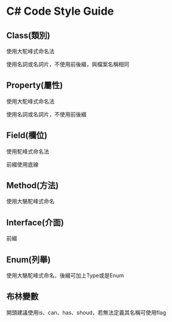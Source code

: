 # C# Code Style Guide

## Class(類別)

使用大駝峰式命名法

使用名詞或名詞片，不使用前後綴，與檔案名稱相同

## Property(屬性)

使用大駝峰式命名法

使用名詞或名詞片，不使用前後綴

## Field(欄位)

使用駝峰式命名法

前綴使用底線

## Method(方法)

使用大駱駝峰式命名


## Interface(介面)

前綴

## Enum(列舉)

使用大駱駝峰式命名，後綴可加上Type或是Enum



## 布林變數

開頭建議使用is、can、has、shoud，若無法定義其名稱可使用flag
